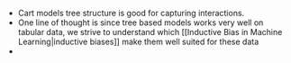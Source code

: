 - Cart models tree structure is good for capturing interactions.
- One line of thought is since tree based models works very well on tabular data, we strive to understand which [[Inductive Bias in Machine Learning|inductive biases]] make them well suited for these data
- 